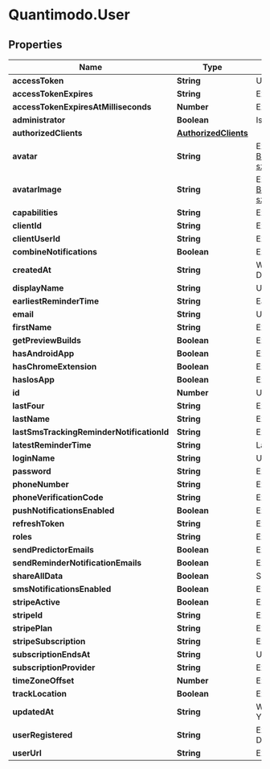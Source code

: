 # Quantimodo.User

## Properties
Name | Type | Description | Notes
------------ | ------------- | ------------- | -------------
**accessToken** | **String** | User access token | 
**accessTokenExpires** | **String** | Example: 2018-08-08 02:41:19 | [optional] 
**accessTokenExpiresAtMilliseconds** | **Number** | Example: 1533696079000 | [optional] 
**administrator** | **Boolean** | Is user administrator | 
**authorizedClients** | [**AuthorizedClients**](AuthorizedClients.md) |  | [optional] 
**avatar** | **String** | Example: https://lh6.googleusercontent.com/-BHr4hyUWqZU/AAAAAAAAAAI/AAAAAAAIG28/2Lv0en738II/photo.jpg?sz&#x3D;50 | [optional] 
**avatarImage** | **String** | Example: https://lh6.googleusercontent.com/-BHr4hyUWqZU/AAAAAAAAAAI/AAAAAAAIG28/2Lv0en738II/photo.jpg?sz&#x3D;50 | [optional] 
**capabilities** | **String** | Example: a:1:{s:13:\&quot;administrator\&quot;;b:1;} | [optional] 
**clientId** | **String** | Example: quantimodo | [optional] 
**clientUserId** | **String** | Example: 118444693184829555362 | [optional] 
**combineNotifications** | **Boolean** | Example: 1 | [optional] 
**createdAt** | **String** | When the record was first created. Use UTC ISO 8601 YYYY-MM-DDThh:mm:ss  datetime format | [optional] 
**displayName** | **String** | User display name | 
**earliestReminderTime** | **String** | Earliest time user should get notifications. Example: 05:00:00 | [optional] 
**email** | **String** | User email | 
**firstName** | **String** | Example: Mike | [optional] 
**getPreviewBuilds** | **Boolean** | Example: false | [optional] 
**hasAndroidApp** | **Boolean** | Example: false | [optional] 
**hasChromeExtension** | **Boolean** | Example: false | [optional] 
**hasIosApp** | **Boolean** | Example: false | [optional] 
**id** | **Number** | User id | 
**lastFour** | **String** | Example: 2009 | [optional] 
**lastName** | **String** | Example: Sinn | [optional] 
**lastSmsTrackingReminderNotificationId** | **String** | Example: 1 | [optional] 
**latestReminderTime** | **String** | Latest time user should get notifications. Example: 23:00:00 | [optional] 
**loginName** | **String** | User login name | 
**password** | **String** | Example: PASSWORD | [optional] 
**phoneNumber** | **String** | Example: 618-391-0002 | [optional] 
**phoneVerificationCode** | **String** | Example: 1234 | [optional] 
**pushNotificationsEnabled** | **Boolean** | Example: 1 | [optional] 
**refreshToken** | **String** | Example: 6e99b113d85586de1f92468433f2df1e666647cb | [optional] 
**roles** | **String** | Example: [\&quot;admin\&quot;] | [optional] 
**sendPredictorEmails** | **Boolean** | Example: 1 | [optional] 
**sendReminderNotificationEmails** | **Boolean** | Example: 1 | [optional] 
**shareAllData** | **Boolean** | Share all studies, charts, and measurement data with all other users | [optional] 
**smsNotificationsEnabled** | **Boolean** | Example: false | [optional] 
**stripeActive** | **Boolean** | Example: 1 | [optional] 
**stripeId** | **String** | Example: cus_A8CEmcvl8jwLhV | [optional] 
**stripePlan** | **String** | Example: monthly7 | [optional] 
**stripeSubscription** | **String** | Example: sub_ANTx3nOE7nzjQf | [optional] 
**subscriptionEndsAt** | **String** | UTC ISO 8601 YYYY-MM-DDThh:mm:ss | [optional] 
**subscriptionProvider** | **String** | Example: google | [optional] 
**timeZoneOffset** | **Number** | Example: 300 | [optional] 
**trackLocation** | **Boolean** | Example: 1 | [optional] 
**updatedAt** | **String** | When the record in the database was last updated. Use UTC ISO 8601 YYYY-MM-DDThh:mm:ss datetime format | [optional] 
**userRegistered** | **String** | Example: 2013-12-03 15:25:13 UTC ISO 8601 YYYY-MM-DDThh:mm:ss | [optional] 
**userUrl** | **String** | Example: https://plus.google.com/+MikeSinn | [optional] 


